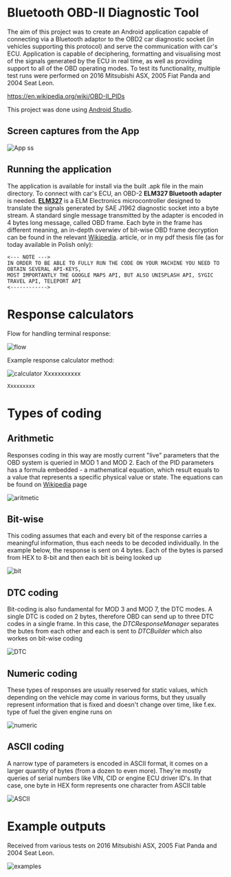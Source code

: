 # Bluetooth OBD-II Diagnostic Tool

The aim of this project was to create an Android application capable of connecting via a Bluetooth adaptor to the OBD2 car diagnostic socket (in vehicles supporting this protocol) and serve the communication with car's ECU. Application is capable of deciphering, formatting and visualising most of the signals generated by the ECU in real time, as well as providing support to all of the OBD operating modes. To test its functionality, multiple test runs were performed on 2016 Mitsubishi ASX, 2005 Fiat Panda and 2004 Seat Leon.

https://en.wikipedia.org/wiki/OBD-II_PIDs


This project was done using [Android Studio](https://developer.android.com/studio).

## Screen captures from the App
![App ss](ss.PNG) 

## Running the application
The application is available for install via the built .apk file in the main directory. To connect with car's ECU, an OBD-2 **ELM327 Bluetooth adapter** is needed. [**ELM327**](https://www.elmelectronics.com/wp-content/uploads/2016/07/ELM327DS.pdf) is a ELM Electronics microcontroller designed to translate the signals generated by SAE J1962 diagnostic socket into a byte stream. A standard single message transmitted by the adapter is encoded in 4 bytes long message, called OBD frame. Each byte in the frame has different meaning, an in-depth overwiev of bit-wise OBD frame decryption can be found in the relevant [Wikipedia](https://en.wikipedia.org/wiki/OBD-II_PIDs). article, or in my pdf thesis file (as for today available in Polish only):

    <--- NOTE --->
    IN ORDER TO BE ABLE TO FULLY RUN THE CODE ON YOUR MACHINE YOU NEED TO OBTAIN SEVERAL API-KEYS, 
    MOST IMPORTANTLY THE GOOGLE MAPS API, BUT ALSO UNISPLASH API, SYGIC TRAVEL API, TELEPORT API
    <------------>

# Response calculators

Flow for handling terminal response:

![flow](flow.PNG) 

Example response calculator method:

![calculator](calculator.PNG) 
Xxxxxxxxxxx

    Xxxxxxxxx

# Types of coding
## Arithmetic

Responses coding in this way are mostly current "live" parameters that the OBD system is queried in MOD 1 and MOD 2. Each of the PID parameters has a formula embedded  - a mathematical equation, which result equals to a value that represents a specific physical value or state. The equations can be found on [Wikipedia](https://en.wikipedia.org/wiki/OBD-II_PIDs) page

![aritmetic](aritmetic.PNG) 

## Bit-wise

This coding assumes that each and every bit of the response carries a meaningful information, thus each needs to be decoded individually. In the example below, the response is sent on 4 bytes. Each of the bytes is parsed from HEX to 8-bit and then each bit is being looked up

![bit](bit.PNG) 

## DTC coding

Bit-coding is also fundamental for MOD 3 and MOD 7, the DTC modes. A single DTC is coded on 2 bytes, therefore OBD can send up to three DTC codes in a single frame. In this case, the *DTCResponseManager* separates the butes from each other and each is sent to *DTCBuilder* which also workes on bit-wise coding

![DTC](DTC.PNG) 

## Numeric coding

These types of responses are usually reserved for static values, which depending on the vehicle may come in various forms, but they usually represent information that is fixed and doesn't change over time, like f.ex. type of fuel the given engine runs on

![numeric](numeric.PNG) 

## ASCII coding

A narrow type of parameters is encoded in ASCII format, it comes on a larger quantity of bytes (from a dozen to even more). They're mostly queries of serial numbers like VIN, CID or engine ECU driver ID's. In that case, one byte in HEX form represents one character from ASCII table

![ASCII](ASCII.PNG) 

# Example outputs
Received from various tests on 2016 Mitsubishi ASX, 2005 Fiat Panda and 2004 Seat Leon.

![examples](4.PNG) 

